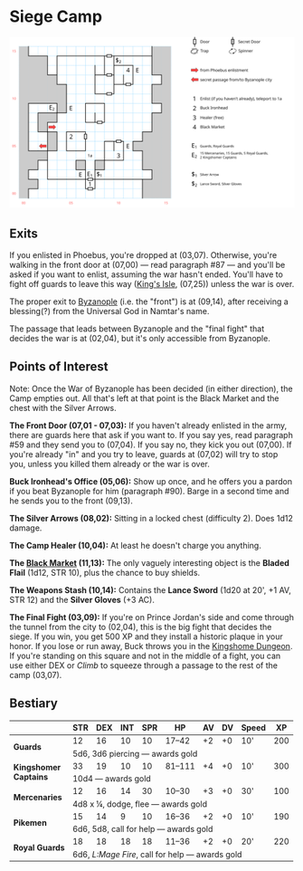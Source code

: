 # Siege Camp

[![map](siege-camp.svg)](siege-camp.svg)

## Exits

If you enlisted in Phoebus, you're dropped at (03,07). Otherwise, you're walking in the front door at (07,00) — read paragraph #87 — and you'll be asked if you want to enlist, assuming the war hasn't ended. You'll have to fight off guards to leave this way ([King's Isle](dilmun.md), (07,25)) unless the war is over.

The proper exit to [Byzanople](byzanople.md) (i.e. the "front") is at (09,14), after receiving a blessing(?) from the Universal God in Namtar's name.

The passage that leads between Byzanople and the "final fight" that decides the war is at (02,04), but it's only accessible from Byzanople.

## Points of Interest

Note: Once the War of Byzanople has been decided (in either direction), the Camp empties out. All that's left at that point is the Black Market and the chest with the Silver Arrows.

**The Front Door (07,01 - 07,03):** If you haven't already enlisted in the army, there are guards here that ask if you want to. If you say yes, read paragraph #59 and they send you to (07,04). If you say no, they kick you out (07,00). If you're already "in" and you try to leave, guards at (07,02) will try to stop you, unless you killed them already or the war is over.

**Buck Ironhead's Office (05,06):** Show up once, and he offers you a pardon if you beat Byzanople for him (paragraph #90). Barge in a second time and he sends you to the front (09,13).

**The Silver Arrows (08,02):** Sitting in a locked chest (difficulty 2). Does 1d12 damage.

**The Camp Healer (10,04):** At least he doesn't charge you anything.

**The [Black Market](../things-and-stuff.md#black-market-1) (11,13):** The only vaguely interesting object is the **Bladed Flail** (1d12, STR 10), plus the chance to buy shields.

**The Weapons Stash (10,14):** Contains the **Lance Sword** (1d20 at 20', +1 AV, STR 12) and the **Silver Gloves** (+3 AC).

**The Final Fight (03,09):** If you're on Prince Jordan's side and come through the tunnel from the city to (02,04), this is the big fight that decides the siege. If you win, you get 500 XP and they install a historic plaque in your honor. If you lose or run away, Buck throws you in the [Kingshome Dungeon](kingshome-dungeon.md). If you're standing on this square and not in the middle of a fight, you can use either DEX or *Climb* to squeeze through a passage to the rest of the camp (03,07).

## Bestiary

<table>
  <thead>
    <tr>
      <th></th>
      <th>STR</th>
      <th>DEX</th>
      <th>INT</th>
      <th>SPR</th>
      <th>HP</th>
      <th>AV</th>
      <th>DV</th>
      <th>Speed</th>
      <th>XP</th>
    </tr>
  </thead>
  <tbody>
    <tr>
      <td rowspan=2><b>Guards</b></td>
      <td class="c">12</td>
      <td class="c">16</td>
      <td class="c">10</td>
      <td class="c">10</td>
      <td class="c">17&ndash;42</td>
      <td class="c">+2</td>
      <td class="c">+0</td>
      <td class="c">10'</td>
      <td class="c">200</td>
    </tr><tr>
      <td colspan=9>5d6, 3d6 piercing — awards gold</td>
    </tr><tr>
      <td rowspan=2><b>Kingshomer<br/>Captains</b></td>
      <td class="c">33</td>
      <td class="c">19</td>
      <td class="c">10</td>
      <td class="c">10</td>
      <td class="c">81&ndash;111</td>
      <td class="c">+4</td>
      <td class="c">+0</td>
      <td class="c">10'</td>
      <td class="c">300</td>
    </tr><tr>
      <td colspan=9>10d4 — awards gold</td>
    </tr><tr>
      <td rowspan=2><b>Mercenaries</b></td>
      <td class="c">12</td>
      <td class="c">16</td>
      <td class="c">14</td>
      <td class="c">30</td>
      <td class="c">10&ndash;30</td>
      <td class="c">+3</td>
      <td class="c">+0</td>
      <td class="c">30'</td>
      <td class="c">100</td>
    </tr><tr>
      <td colspan=9>4d8 x ¼, dodge, flee — awards gold</td>
    </tr><tr>
      <td rowspan=2><b>Pikemen</b></td>
      <td class="c">15</td>
      <td class="c">14</td>
      <td class="c">9</td>
      <td class="c">10</td>
      <td class="c">16&ndash;36</td>
      <td class="c">+2</td>
      <td class="c">+0</td>
      <td class="c">10'</td>
      <td class="c">190</td>
    </tr><tr>
      <td colspan=9>6d6, 5d8, call for help — awards gold</td>
    </tr><tr>
      <td rowspan=2><b>Royal Guards</b></td>
      <td class="c">18</td>
      <td class="c">18</td>
      <td class="c">18</td>
      <td class="c">18</td>
      <td class="c">11&ndash;36</td>
      <td class="c">+2</td>
      <td class="c">+0</td>
      <td class="c">20'</td>
      <td class="c">220</td>
    </tr><tr>
      <td colspan=9>6d6, <i>L:Mage Fire</i>, call for help — awards gold</td>
    </tr>
  </tbody>
</table>
